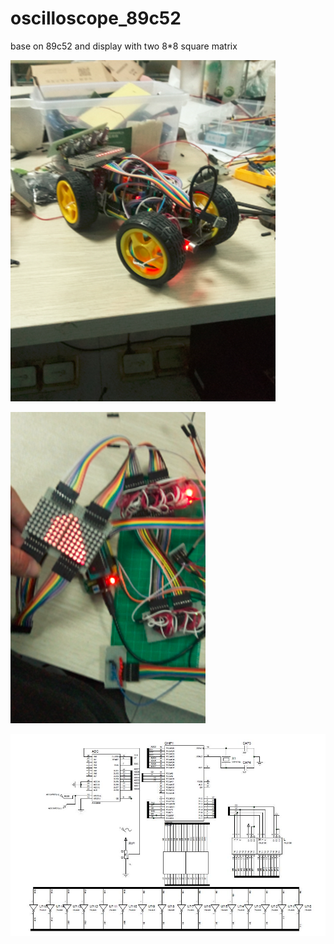 # oscilloscope_89c52
base on 89c52 and display with two 8*8 square matrix

![](https://github.com/xdr940/oscilloscope_89c52/raw/master/pics/overview.png)

![](https://github.com/xdr940/oscilloscope_89c52/raw/master/pics/display.png)


![](https://github.com/xdr940/oscilloscope_89c52/raw/master/pics/circuit.jpg)
